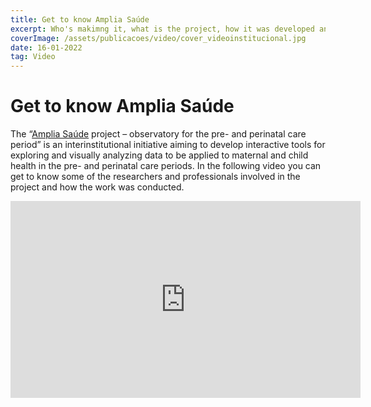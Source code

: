 ```yaml
---
title: Get to know Amplia Saúde
excerpt: Who's makimng it, what is the project, how it was developed and more on this institutional video
coverImage: /assets/publicacoes/video/cover_videoinstitucional.jpg
date: 16-01-2022
tag: Video
---
```


# Get to know Amplia Saúde

The “[Amplia Saúde](https://bigdata.icict.fiocruz.br/amplia-saude) project – observatory for the pre- and perinatal care period” is an interinstitutional initiative aiming to develop interactive tools for exploring and visually analyzing data to be applied to maternal and child health in the pre- and perinatal care periods. In the following video you can get to know some of the researchers and professionals involved in the project and how the work was conducted.

<iframe width="560" height="315" src="https://www.youtube.com/embed/9iEVNchceFY" title="YouTube video player" frameborder="0" allow="accelerometer; autoplay; clipboard-write; encrypted-media; gyroscope; picture-in-picture; web-share" allowfullscreen></iframe>
